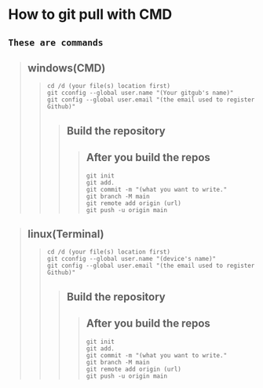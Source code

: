 # How to git pull with CMD
## ```These are commands``` 

> ## windows(CMD)
>> ```cd /d (your file(s) location first)```    
>> ```git cconfig --global user.name "(Your gitgub's name)"```  
>> ```git config --global user.email "(the email used to register Github)"```    
>>> ## Build the repository
>>>> ## After you build the repos
>>>> ```git init```  
>>>> ```git add.```  
>>>> ```git commit -m "(what you want to write."```    
>>>> ```git branch -M main```  
>>>> ```git remote add origin (url)```  
>>>> ```git push -u origin main```  
  
> ## linux(Terminal)
>> ```cd /d (your file(s) location first)```      
>> ```git cconfig --global user.name "(device's name)"```    
>> ```git config --global user.email "(the email used to register Github)"```      
>>> ## Build the repository
>>>> ## After you build the repos
>>>> ```git init```  
>>>> ```git add.```  
>>>> ```git commit -m "(what you want to write."```    
>>>> ```git branch -M main```  
>>>> ```git remote add origin (url)```  
>>>> ```git push -u origin main```  
